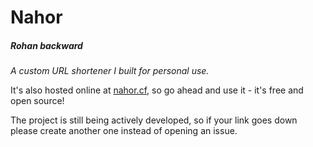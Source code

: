# Nahor

##### Rohan backward

*A custom URL shortener I built for personal use.*

It's also hosted online at [nahor.cf](https://nahor.cf), so go ahead and use it - it's free and open source!

The project is still being actively developed, so if your link goes down please create another one instead of opening an issue.